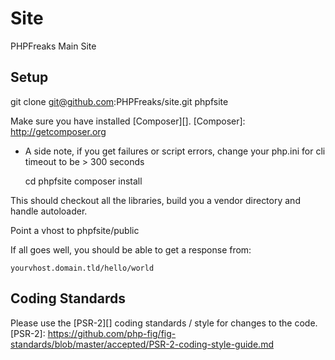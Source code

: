 Site
====
PHPFreaks Main Site

Setup
-----
git clone git@github.com:PHPFreaks/site.git phpfsite

Make sure you have installed [Composer][].
[Composer]: http://getcomposer.org

* A side note, if you get failures or script errors, change your php.ini for cli timeout to be > 300 seconds 

    cd phpfsite
    composer install
    
This should checkout all the libraries, build you a vendor directory and handle autoloader.

Point a vhost to phpfsite/public

If all goes well, you should be able to get a response from:

    yourvhost.domain.tld/hello/world


Coding Standards
----
Please use the [PSR-2][] coding standards / style for changes to the code.
[PSR-2]: https://github.com/php-fig/fig-standards/blob/master/accepted/PSR-2-coding-style-guide.md